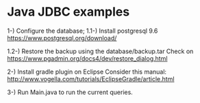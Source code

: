 # Java JDBC examples

1-) Configure the database;
1.1-) Install postgresql 9.6
https://www.postgresql.org/download/

1.2-) Restore the backup using the database/backup.tar
Check on https://www.pgadmin.org/docs4/dev/restore_dialog.html

2-) Install gradle plugin on Eclipse
Consider this manual: http://www.vogella.com/tutorials/EclipseGradle/article.html

3-) Run Main.java to run the current queries.
